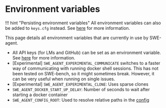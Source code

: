# Environment variables

!!! hint "Persisting environment variables"
    All environment variables can also be added to `keys.cfg` instead.
    See [here](../installation/keys.md) for more information.

This page details all environment variables that are currently in use by SWE-agent.

* All API keys (for LMs and GitHub) can be set as an environment variable. See [here](../installation/keys.md) for more information.
* [Experimental] `SWE_AGENT_EXPERIMENTAL_COMMUNICATE` switches to a faster way of communicating with running docker
  shell sessions. This has not been tested on SWE-bench, so it might sometimes break.
  However, it can be very useful when running on single issues.
* [Experimental] `SWE_AGENT_EXPERIMENTAL_CLONE`: Uses sparse clones
* `SWE_AGENT_DOCKER_START_UP_DELAY`: Number of seconds to wait after starting a docker container
* `SWE_AGENT_CONFIG_ROOT`: Used to resolve relative paths in the [config](config.md)